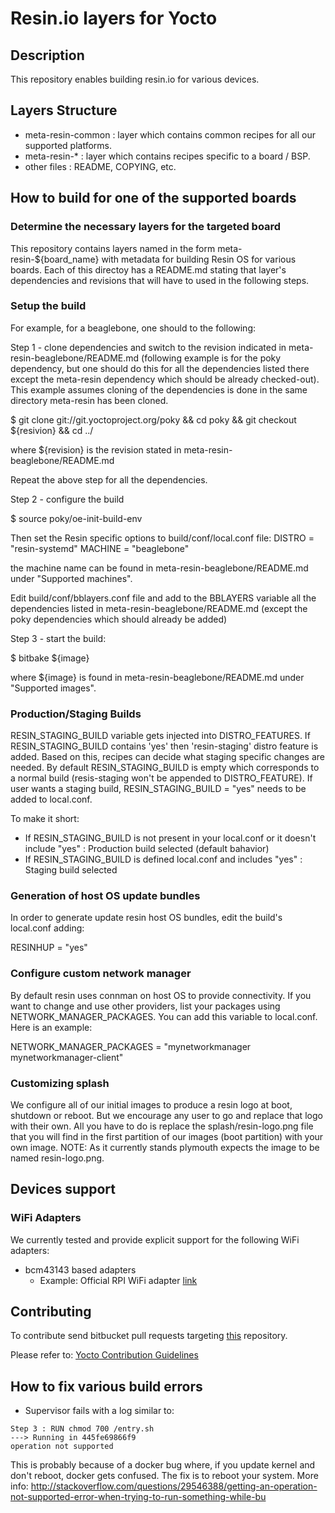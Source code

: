 # Resin.io layers for Yocto

## Description
This repository enables building resin.io for various devices.

## Layers Structure
* meta-resin-common : layer which contains common recipes for all our supported platforms.
* meta-resin-* : layer which contains recipes specific to a board / BSP.
* other files : README, COPYING, etc.

## How to build for one of the supported boards

### Determine the necessary layers for the targeted board

This repository contains layers named in the form meta-resin-${board_name} with metadata for building Resin OS for various boards. Each of this directoy has a README.md stating that layer's dependencies and revisions
that will have to used in the following steps.

### Setup the build

For example, for a beaglebone, one should to the following:

Step 1 - clone dependencies and switch to the revision indicated in meta-resin-beaglebone/README.md (following example is for the poky dependency, but one should do this for all the dependencies listed there except
the meta-resin dependency which should be already checked-out). This example assumes cloning of the dependencies is done in the same directory meta-resin has been cloned.

$ git clone git://git.yoctoproject.org/poky && cd poky && git checkout ${resivion} && cd ../

where ${revision} is the revision stated in meta-resin-beaglebone/README.md

Repeat the above step for all the dependencies.

Step 2 - configure the build

$ source poky/oe-init-build-env

Then set the Resin specific options to build/conf/local.conf file:
DISTRO = "resin-systemd"
MACHINE = "beaglebone"

the machine name can be found in meta-resin-beaglebone/README.md under "Supported machines".

Edit build/conf/bblayers.conf file and add to the BBLAYERS variable all the dependencies listed in meta-resin-beaglebone/README.md (except the poky dependencies which should already be added)

Step 3 - start the build:

$ bitbake ${image}

where ${image} is found in meta-resin-beaglebone/README.md under "Supported images".

### Production/Staging Builds

RESIN_STAGING_BUILD variable gets injected into DISTRO_FEATURES. If RESIN_STAGING_BUILD contains 'yes' then 'resin-staging' distro feature is added. Based on this, recipes can decide what staging specific changes are needed. By default RESIN_STAGING_BUILD is empty which corresponds to a normal build (resis-staging won't be appended to DISTRO_FEATURE). If user wants a staging build, RESIN_STAGING_BUILD = "yes" needs to be added to local.conf.

To make it short:

* If RESIN_STAGING_BUILD is not present in your local.conf or it doesn't include "yes" : Production build selected (default bahavior)
* If RESIN_STAGING_BUILD is defined local.conf and includes "yes" : Staging build selected

### Generation of host OS update bundles

In order to generate update resin host OS bundles, edit the build's local.conf adding:

RESINHUP = "yes"

### Configure custom network manager

By default resin uses connman on host OS to provide connectivity. If you want to change and use other providers, list your packages using NETWORK_MANAGER_PACKAGES. You can add this variable to local.conf. Here is an example:

NETWORK_MANAGER_PACKAGES = "mynetworkmanager mynetworkmanager-client"

### Customizing splash

We configure all of our initial images to produce a resin logo at boot, shutdown or reboot. But we encourage any user to go and replace that logo with their own.
All you have to do is replace the splash/resin-logo.png file that you will find in the first partition of our images (boot partition) with your own image.
NOTE: As it currently stands plymouth expects the image to be named resin-logo.png.

## Devices support

### WiFi Adapters

We currently tested and provide explicit support for the following WiFi adapters:

* bcm43143 based adapters
    * Example: Official RPI WiFi adapter [link](http://thepihut.com/collections/new-products/products/official-raspberry-pi-wifi-adapter)

## Contributing

To contribute send bitbucket pull requests targeting [this](https://bitbucket.org/rulemotion/meta-resin) repository.

Please refer to: [Yocto Contribution Guidelines](https://wiki.yoctoproject.org/wiki/Contribution_Guidelines#General_Information)

## How to fix various build errors

* Supervisor fails with a log similar to:
```
Step 3 : RUN chmod 700 /entry.sh
---> Running in 445fe69866f9
operation not supported
```
This is probably because of a docker bug where, if you update kernel and don't reboot, docker gets confused. The fix is to reboot your system.
More info: http://stackoverflow.com/questions/29546388/getting-an-operation-not-supported-error-when-trying-to-run-something-while-bu
